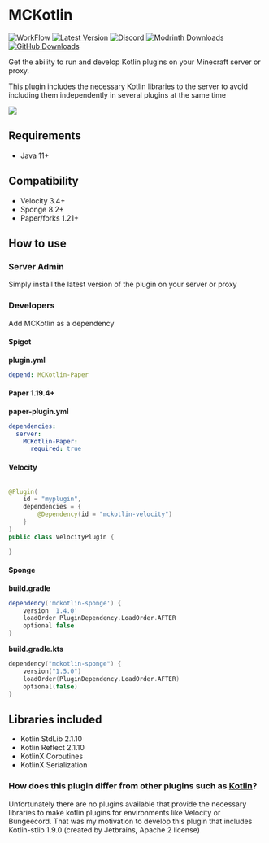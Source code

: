# MCKotlin

[![WorkFlow](https://img.shields.io/github/actions/workflow/status/4drian3d/MCKotlin/gradle.yml?style=flat-square)](https://github.com/MCKotlin/MCKotlin/actions)
[![Latest Version](https://img.shields.io/github/v/release/4drian3d/MCKotlin?style=flat-square)](https://modrinth.com/plugin/mckotlin)
[![Discord](https://img.shields.io/discord/899740810956910683?color=7289da&logo=Discord&label=Discord&style=flat-square)](https://discord.gg/5NMMzK5mAn)
[![Modrinth Downloads](https://img.shields.io/modrinth/dt/1iWA0pjH?logo=Modrinth&style=flat-square)](https://modrinth.com/plugin/mckotlin)
[![GitHub Downloads](https://img.shields.io/github/downloads/4drian3d/MCKotlin/total?logo=GitHub&style=flat-square)](https://github.com/4drian3d/MCKotlin/releases)

Get the ability to run and develop Kotlin plugins on your Minecraft server or proxy.

This plugin includes the necessary Kotlin libraries to the server to avoid including them
independently in several plugins at the same time

[![](https://www.bisecthosting.com/partners/custom-banners/6fa909d5-ad2b-42c2-a7ec-1c51f8b6384f.webp)](https://www.bisecthosting.com/4drian3d)

## Requirements

- Java 11+

## Compatibility

- Velocity 3.4+
- Sponge 8.2+
- Paper/forks 1.21+

## How to use

### Server Admin

Simply install the latest version of the plugin on your server or proxy

### Developers

Add MCKotlin as a dependency

#### Spigot

**plugin.yml**

```yaml
depend: MCKotlin-Paper
```

#### Paper 1.19.4+

**paper-plugin.yml**

```yaml
dependencies:
  server:
    MCKotlin-Paper:
      required: true
```

#### Velocity

```java

@Plugin(
    id = "myplugin",
    dependencies = {
        @Dependency(id = "mckotlin-velocity")
    }
)
public class VelocityPlugin {

}
```

#### Sponge

**build.gradle**

```groovy
dependency('mckotlin-sponge') {
    version '1.4.0'
    loadOrder PluginDependency.LoadOrder.AFTER
    optional false
}
```

**build.gradle.kts**

```kts
dependency("mckotlin-sponge") {
    version("1.5.0")
    loadOrder(PluginDependency.LoadOrder.AFTER)
    optional(false)
}
```

## Libraries included

- Kotlin StdLib 2.1.10
- Kotlin Reflect 2.1.10
- KotlinX Coroutines
- KotlinX Serialization

### How does this plugin differ from other plugins such as [Kotlin](https://modrinth.com/plugin/kotlin)?

Unfortunately there are no plugins available that provide the necessary libraries to make kotlin
plugins for environments like Velocity or Bungeecord. That was my motivation to develop this plugin
that includes Kotlin-stlib 1.9.0 (created by Jetbrains, Apache 2 license)
